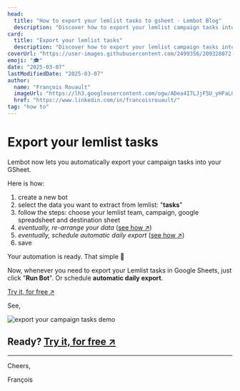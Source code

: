 ```yaml
---
head:
  title: "How to export your lemlist tasks to gsheet - Lembot Blog"
  description: "Discover how to export your lemlist campaign tasks into your Google Sheets spreadsheet."
card:
  title: "Export your lemlist tasks"
  description: "Discover how to export your lemlist campaign tasks into your Google Sheets spreadsheet."
coverUrl: "https://user-images.githubusercontent.com/2499356/209328072-82d60033-5cf2-4083-884b-d7ed541ac6b3.jpg"
emoji: "🎓"
date: "2025-03-07"
lastModifiedDate: "2025-03-07"
author:
  name: "François Rouault"
  imageUrl: "https://lh3.googleusercontent.com/ogw/ADea4I7LJjF5U_yHFaLQIoNCysLkiEHPLHnWKxj0i1SadVY=s32-c-mo"
  href: "https://www.linkedin.com/in/francoisrouault/"
tag: "how to"
---
```


# Export your lemlist tasks

Lembot now lets you automatically export your campaign tasks into your GSheet.

Here is how:

1. create a new bot
2. select the data you want to extract from lemlist: "**tasks**"
3. follow the steps: choose your lemlist team, campaign, google spreadsheet and destination sheet
4. _eventually, re-arrange your data_ ([see how ↗️](https://lembot.com/blog/keep-your-lemlist-export-minimalist-and-consistent))
5. _eventually, schedule automatic daily export_ ([see how ↗️](https://lembot.com/blog/schedule-exports))
6. save

Your automation is ready. That simple 💪

Now, whenever you need to export your Lemlist tasks in Google Sheets, just click "**Run Bot**". Or schedule **automatic daily export**.

[Try it, for free ↗️](https://lembot.com/signup)

See,

![export your campaign tasks demo](https://github.com/user-attachments/assets/2e573ace-0f8d-44cc-98e6-d599873bbf69)

## Ready? [Try it, for free ↗️](https://lembot.com/signup)

---

Cheers,

François
